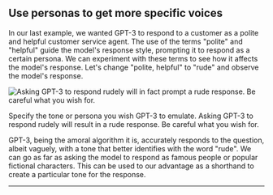 ## Use personas to get more specific voices

In our last example, we wanted GPT-3 to respond to a customer as a polite and helpful customer service agent. The use of the terms "polite" and "helpful" guide the model's response style, prompting it to respond as a certain persona. We can experiment with these terms to see how it affects the model's response. Let's change "polite, helpful" to "rude" and observe the model's response.

![Asking GPT-3 to respond rudely will in fact prompt a rude response. Be careful what you wish for.](https://humanloop.com/_next/image?url=%2Fblog%2Fprompt-engineering-101%2F7.png&w=3840&q=75)

Specify the tone or persona you wish GPT-3 to emulate. Asking GPT-3 to respond rudely will result in a rude response. Be careful what you wish for.

GPT-3, being the amoral algorithm it is, accurately responds to the question, albeit vaguely, with a tone that better identifies with the word "rude". We can go as far as asking the model to respond as famous people or popular fictional characters. This can be used to our advantage as a shorthand to create a particular tone for the response.

---